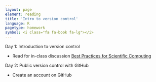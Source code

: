```yaml
---
layout: page
element: reading
title: 'Intro to version control'
language: R
pagetype: homework
symbol: <i class="fa fa-book fa-lg"></i>
---
```


Day 1: Introduction to version control
<!-- from https://github.com/ericlind/data-mgmt-4-biologists/blob/gh-pages/readings/R-intro.md-->

* Read for in-class discussion [Best Practices for Scientific Computing](http://journals.plos.org/plosbiology/article?id=10.1371/journal.pbio.1001745)

Day 2: Public version control with GitHub

* Create an account on GitHub
